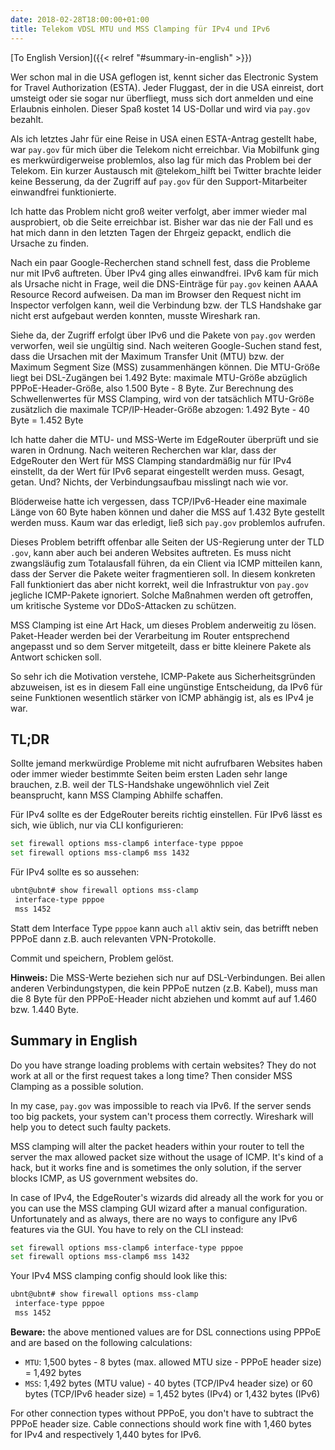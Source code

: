 ```yaml
---
date: 2018-02-28T18:00:00+01:00
title: Telekom VDSL MTU und MSS Clamping für IPv4 und IPv6
---
```

[To English Version]({{< relref "#summary-in-english" >}})

Wer schon mal in die USA geflogen ist, kennt sicher das Electronic System for Travel Authorization (ESTA). Jeder Fluggast, der in die USA einreist, dort umsteigt oder sie sogar nur überfliegt, muss sich dort anmelden und eine Erlaubnis einholen. Dieser Spaß kostet 14 US-Dollar und wird via `pay.gov` bezahlt.

Als ich letztes Jahr für eine Reise in USA einen ESTA-Antrag gestellt habe, war `pay.gov` für mich über die Telekom nicht erreichbar. Via Mobilfunk ging es merkwürdigerweise problemlos, also lag für mich das Problem bei der Telekom. Ein kurzer Austausch mit @telekom_hilft bei Twitter brachte leider keine Besserung, da der Zugriff auf `pay.gov` für den Support-Mitarbeiter einwandfrei funktionierte.

Ich hatte das Problem nicht groß weiter verfolgt, aber immer wieder mal ausprobiert, ob die Seite erreichbar ist. Bisher war das nie der Fall und es hat mich dann in den letzten Tagen der Ehrgeiz gepackt, endlich die Ursache zu finden.

Nach ein paar Google-Recherchen stand schnell fest, dass die Probleme nur mit IPv6 auftreten. Über IPv4 ging alles einwandfrei. IPv6 kam für mich als Ursache nicht in Frage, weil die DNS-Einträge für `pay.gov` keinen AAAA Resource Record aufweisen. Da man im Browser den Request nicht im Inspector verfolgen kann, weil die Verbindung bzw. der TLS Handshake gar nicht erst aufgebaut werden konnten, musste Wireshark ran.

Siehe da, der Zugriff erfolgt über IPv6 und die Pakete von `pay.gov` werden verworfen, weil sie ungültig sind. Nach weiteren Google-Suchen stand fest, dass die Ursachen mit der Maximum Transfer Unit (MTU) bzw. der Maximum Segment Size (MSS) zusammenhängen können. Die MTU-Größe liegt bei DSL-Zugängen bei 1.492 Byte: maximale MTU-Größe abzüglich PPPoE-Header-Größe, also 1.500 Byte - 8 Byte. Zur Berechnung des Schwellenwertes für MSS Clamping, wird von der tatsächlich MTU-Größe zusätzlich die maximale TCP/IP-Header-Größe abzogen: 1.492 Byte - 40 Byte = 1.452 Byte

Ich hatte daher die MTU- und MSS-Werte im EdgeRouter überprüft und sie waren in Ordnung. Nach weiteren Recherchen war klar, dass der EdgeRouter den Wert für MSS Clamping standardmäßig nur für IPv4 einstellt, da der Wert für IPv6 separat eingestellt werden muss. Gesagt, getan. Und? Nichts, der Verbindungsaufbau misslingt nach wie vor.

Blöderweise hatte ich vergessen, dass TCP/IPv6-Header eine maximale Länge von 60 Byte haben können und daher die MSS auf 1.432 Byte gestellt werden muss. Kaum war das erledigt, ließ sich `pay.gov` problemlos aufrufen.

Dieses Problem betrifft offenbar alle Seiten der US-Regierung unter der TLD `.gov`, kann aber auch bei anderen Websites auftreten. Es muss nicht zwangsläufig zum Totalausfall führen, da ein Client via ICMP mitteilen kann, dass der Server die Pakete weiter fragmentieren soll. In diesem konkreten Fall funktioniert das aber nicht korrekt, weil die Infrastruktur von `pay.gov` jegliche ICMP-Pakete ignoriert. Solche Maßnahmen werden oft getroffen, um kritische Systeme vor DDoS-Attacken zu schützen.

MSS Clamping ist eine Art Hack, um dieses Problem anderweitig zu lösen. Paket-Header werden bei der Verarbeitung im Router entsprechend angepasst und so dem Server mitgeteilt, dass er bitte kleinere Pakete als Antwort schicken soll.

So sehr ich die Motivation verstehe, ICMP-Pakete aus Sicherheitsgründen abzuweisen, ist es in diesem Fall eine ungünstige Entscheidung, da IPv6 für seine Funktionen wesentlich stärker von ICMP abhängig ist, als es IPv4 je war.

## TL;DR

Sollte jemand merkwürdige Probleme mit nicht aufrufbaren Websites haben oder immer wieder bestimmte Seiten beim ersten Laden sehr lange brauchen, z.B. weil der TLS-Handshake ungewöhnlich viel Zeit beansprucht, kann MSS Clamping Abhilfe schaffen.

Für IPv4 sollte es der EdgeRouter bereits richtig einstellen. Für IPv6 lässt es sich, wie üblich, nur via CLI konfigurieren:

~~~ sh
set firewall options mss-clamp6 interface-type pppoe
set firewall options mss-clamp6 mss 1432
~~~

Für IPv4 sollte es so aussehen:

~~~ sh
ubnt@ubnt# show firewall options mss-clamp
 interface-type pppoe
 mss 1452
~~~

Statt dem Interface Type `pppoe` kann auch `all` aktiv sein, das betrifft neben PPPoE dann z.B. auch relevanten VPN-Protokolle.

Commit und speichern, Problem gelöst.

**Hinweis:** Die MSS-Werte beziehen sich nur auf DSL-Verbindungen. Bei allen anderen Verbindungstypen, die kein PPPoE nutzen (z.B. Kabel), muss man die 8 Byte für den PPPoE-Header nicht abziehen und kommt auf auf 1.460 bzw. 1.440 Byte.

## Summary in English

Do you have strange loading problems with certain websites? They do not work at all or the first request takes a long time? Then consider MSS Clamping as a possible solution.

In my case, `pay.gov` was impossible to reach via IPv6. If the server sends too big packets, your system can't process them correctly. Wireshark will help you to detect such faulty packets.

MSS clamping will alter the packet headers within your router to tell the server the max allowed packet size without the usage of ICMP. It's kind of a hack, but it works fine and is sometimes the only solution, if the server blocks ICMP, as US government websites do.

In case of IPv4, the EdgeRouter's wizards did already all the work for you or you can use the MSS clamping GUI wizard after a manual configuration. Unfortunately and as always, there are no ways to configure any IPv6 features via the GUI. You have to rely on the CLI instead:

~~~ sh
set firewall options mss-clamp6 interface-type pppoe
set firewall options mss-clamp6 mss 1432
~~~

Your IPv4 MSS clamping config should look like this:

~~~ sh
ubnt@ubnt# show firewall options mss-clamp
 interface-type pppoe
 mss 1452
~~~

**Beware:** the above mentioned values are for DSL connections using PPPoE and are based on the following calculations:

- `MTU`: 1,500 bytes - 8 bytes (max. allowed MTU size - PPPoE header size) = 1,492 bytes
- `MSS`: 1,492 bytes (MTU value) - 40 bytes (TCP/IPv4 header size) or 60 bytes (TCP/IPv6 header size) = 1,452 bytes (IPv4) or 1,432 bytes (IPv6)

For other connection types without PPPoE, you don't have to subtract the PPPoE header size. Cable connections should work fine with 1,460 bytes for IPv4 and respectively 1,440 bytes for IPv6.

